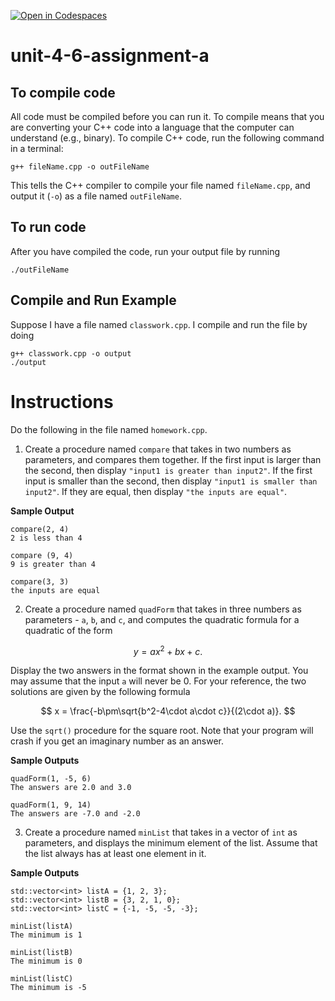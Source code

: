 [![Open in Codespaces](https://classroom.github.com/assets/launch-codespace-2972f46106e565e64193e422d61a12cf1da4916b45550586e14ef0a7c637dd04.svg)](https://classroom.github.com/open-in-codespaces?assignment_repo_id=17711140)
# unit-4-6-assignment-a

## To compile code
All code must be compiled before you can run it.  To compile means that you are converting your C++ code into a language that the computer can understand (e.g., binary).  To compile C++ code, run the following command in a terminal:
```
g++ fileName.cpp -o outFileName
```
This tells the C++ compiler to compile your file named `fileName.cpp`, and output it (`-o`) as a file named `outFileName`.

## To run code
After you have compiled the code, run your output file by running
```
./outFileName
```

## Compile and Run Example
Suppose I have a file named `classwork.cpp`.  I compile and run the file by doing
```
g++ classwork.cpp -o output
./output
```

# Instructions
Do the following in the file named `homework.cpp`.
1. Create a procedure named `compare` that takes in two numbers as parameters, and compares them together.  If the first input is larger than the second, then display `"input1 is greater than input2"`.  If the first input is smaller than the second, then display `"input1 is smaller than input2"`.  If they are equal, then display `"the inputs are equal"`.

**Sample Output**
```
compare(2, 4)
2 is less than 4

compare (9, 4)
9 is greater than 4

compare(3, 3)
the inputs are equal
```
2. Create a procedure named `quadForm` that takes in three numbers as parameters - `a`, `b`, and `c`, and computes the quadratic formula for a quadratic of the form

$$ y = ax^2 + bx + c. $$

Display the two answers in the format shown in the example output.  You may assume that the input `a` will never be 0.  For your reference, the two solutions are given by the following formula

$$ x = \frac{-b\pm\sqrt{b^2-4\cdot a\cdot c}}{(2\cdot a)}. $$

Use the `sqrt()` procedure for the square root.  Note that your program will crash if you get an imaginary number as an answer.

**Sample Outputs**
```
quadForm(1, -5, 6)
The answers are 2.0 and 3.0

quadForm(1, 9, 14)
The answers are -7.0 and -2.0
```
3. Create a procedure named `minList` that takes in a vector of `int` as parameters, and displays the minimum element of the list.  Assume that the list always has at least one element in it.

**Sample Outputs**
```
std::vector<int> listA = {1, 2, 3};
std::vector<int> listB = {3, 2, 1, 0};
std::vector<int> listC = {-1, -5, -5, -3};

minList(listA)
The minimum is 1

minList(listB)
The minimum is 0

minList(listC)
The minimum is -5
```
